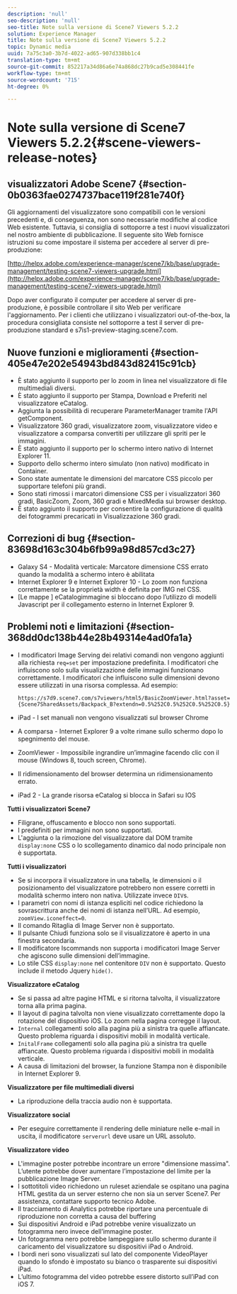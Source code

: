 ```yaml
---
description: 'null'
seo-description: 'null'
seo-title: Note sulla versione di Scene7 Viewers 5.2.2
solution: Experience Manager
title: Note sulla versione di Scene7 Viewers 5.2.2
topic: Dynamic media
uuid: 7a75c3a0-3b7d-4022-ad65-907d338bb1c4
translation-type: tm+mt
source-git-commit: 852217a34d86a6e74a868dc27b9cad5e308441fe
workflow-type: tm+mt
source-wordcount: '715'
ht-degree: 0%

---
```



# Note sulla versione di Scene7 Viewers 5.2.2{#scene-viewers-release-notes}

##  visualizzatori Adobe Scene7 {#section-0b0363fae0274737bace119f281e740f}

Gli aggiornamenti del visualizzatore sono compatibili con le versioni precedenti e, di conseguenza, non sono necessarie modifiche al codice Web esistente. Tuttavia, si consiglia di sottoporre a test i nuovi visualizzatori nel nostro ambiente di pubblicazione. Il seguente sito Web fornisce istruzioni su come impostare il sistema per accedere al server di pre-produzione:

[http://helpx.adobe.com/experience-manager/scene7/kb/base/upgrade-management/testing-scene7-viewers-upgrade.html](http://helpx.adobe.com/experience-manager/scene7/kb/base/upgrade-management/testing-scene7-viewers-upgrade.html)

Dopo aver configurato il computer per accedere al server di pre-produzione, è possibile controllare il sito Web per verificare l&#39;aggiornamento. Per i clienti che utilizzano i visualizzatori out-of-the-box, la procedura consigliata consiste nel sottoporre a test il server di pre-produzione standard e s7is1-preview-staging.scene7.com.

## Nuove funzioni e miglioramenti {#section-405e47e202e54943bd843d82415c91cb}

* È stato aggiunto il supporto per lo zoom in linea nel visualizzatore di file multimediali diversi.
* È stato aggiunto il supporto per Stampa, Download e Preferiti nel visualizzatore eCatalog.
* Aggiunta la possibilità di recuperare ParameterManager tramite l&#39;API getComponent.
* Visualizzatore 360 gradi, visualizzatore zoom, visualizzatore video e visualizzatore a comparsa convertiti per utilizzare gli spriti per le immagini.
* È stato aggiunto il supporto per lo schermo intero nativo di Internet Explorer 11.
* Supporto dello schermo intero simulato (non nativo) modificato in Container.
* Sono state aumentate le dimensioni del marcatore CSS piccolo per supportare telefoni più grandi.
* Sono stati rimossi i marcatori dimensione CSS per i visualizzatori 360 gradi, BasicZoom, Zoom, 360 gradi e MixedMedia sui browser desktop.
* È stato aggiunto il supporto per consentire la configurazione di qualità dei fotogrammi precaricati in Visualizzazione 360 gradi.

## Correzioni di bug {#section-83698d163c304b6fb99a98d857cd3c27}

* Galaxy S4 - Modalità verticale: Marcatore dimensione CSS errato quando la modalità a schermo intero è abilitata
* Internet Explorer 9 e Internet Explorer 10 - Lo zoom non funziona correttamente se la proprietà width è definita per IMG nel CSS.
* [Le mappe ] eCatalogimmagine si bloccano dopo l’utilizzo di modelli Javascript per il collegamento esterno in Internet Explorer 9.

## Problemi noti e limitazioni {#section-368dd0dc138b44e28b49314e4ad0fa1a}

* I modificatori Image Serving dei relativi comandi non vengono aggiunti alla richiesta `req=set` per impostazione predefinita. I modificatori che influiscono solo sulla visualizzazione delle immagini funzionano correttamente. I modificatori che influiscono sulle dimensioni devono essere utilizzati in una risorsa complessa. Ad esempio:

   ```
   https://s7d9.scene7.com/s7viewers/html5/BasicZoomViewer.html?asset= {Scene7SharedAssets/Backpack_B?extendn=0.5%252C0.5%252C0.5%252C0.5}
   ```

* iPad - I set manuali non vengono visualizzati sul browser Chrome
* A comparsa - Internet Explorer 9 a volte rimane sullo schermo dopo lo spegnimento del mouse.
* ZoomViewer - Impossibile ingrandire un’immagine facendo clic con il mouse (Windows 8, touch screen, Chrome).
* Il ridimensionamento del browser determina un ridimensionamento errato.
* iPad 2 - La grande risorsa eCatalog si blocca in Safari su IOS

**Tutti i visualizzatori Scene7**

* Filigrane, offuscamento e blocco non sono supportati.
* I predefiniti per immagini non sono supportati.
* L&#39;aggiunta o la rimozione del visualizzatore dal DOM tramite `display:none` CSS o lo scollegamento dinamico dal nodo principale non è supportata.

**Tutti i visualizzatori**

* Se si incorpora il visualizzatore in una tabella, le dimensioni o il posizionamento del visualizzatore potrebbero non essere corretti in modalità schermo intero non nativa. Utilizzate invece `DIV`s.
* I parametri con nomi di istanza espliciti nel codice richiedono la sovrascrittura anche dei nomi di istanza nell’URL. Ad esempio, `zoomView.iconeffect=0`.
* Il comando Ritaglia di Image Server non è supportato.
* Il pulsante Chiudi funziona solo se il visualizzatore è aperto in una finestra secondaria.
* Il modificatore Iscommands non supporta i modificatori Image Server che agiscono sulle dimensioni dell’immagine.
* Lo stile CSS `display:none` nel contenitore `DIV` non è supportato. Questo include il metodo Jquery `hide()`.

**Visualizzatore eCatalog**

* Se si passa ad altre pagine HTML e si ritorna talvolta, il visualizzatore torna alla prima pagina.
* Il layout di pagina talvolta non viene visualizzato correttamente dopo la rotazione del dispositivo iOS. Lo zoom nella pagina corregge il layout.
* `Internal` collegamenti solo alla pagina più a sinistra tra quelle affiancate. Questo problema riguarda i dispositivi mobili in modalità verticale.
* `InitalFrame` collegamenti solo alla pagina più a sinistra tra quelle affiancate. Questo problema riguarda i dispositivi mobili in modalità verticale.
* A causa di limitazioni del browser, la funzione Stampa non è disponibile in Internet Explorer 9.

**Visualizzatore per file multimediali diversi**

* La riproduzione della traccia audio non è supportata.

**Visualizzatore social**

* Per eseguire correttamente il rendering delle miniature nelle e-mail in uscita, il modificatore `serverurl` deve usare un URL assoluto.

**Visualizzatore video**

* L&#39;immagine poster potrebbe incontrare un errore &quot;dimensione massima&quot;. L’utente potrebbe dover aumentare l’impostazione del limite per la pubblicazione Image Server.
* I sottotitoli video richiedono un ruleset aziendale se ospitano una pagina HTML gestita da un server esterno che non sia un server Scene7. Per assistenza, contattare  supporto tecnico Adobe.
* Il tracciamento di Analytics potrebbe riportare una percentuale di riproduzione non corretta a causa del buffering
* Sui dispositivi Android e iPad potrebbe venire visualizzato un fotogramma nero invece dell’immagine poster.
* Un fotogramma nero potrebbe lampeggiare sullo schermo durante il caricamento del visualizzatore su dispositivi iPad o Android.
* I bordi neri sono visualizzati sul lato del componente VideoPlayer quando lo sfondo è impostato su bianco o trasparente sui dispositivi iPad.
* L’ultimo fotogramma del video potrebbe essere distorto sull’iPad con iOS 7.

